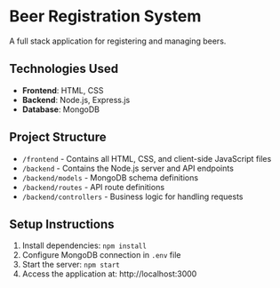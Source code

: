 # Beer Registration System

A full stack application for registering and managing beers.

## Technologies Used
- **Frontend**: HTML, CSS
- **Backend**: Node.js, Express.js
- **Database**: MongoDB

## Project Structure
- `/frontend` - Contains all HTML, CSS, and client-side JavaScript files
- `/backend` - Contains the Node.js server and API endpoints
- `/backend/models` - MongoDB schema definitions
- `/backend/routes` - API route definitions
- `/backend/controllers` - Business logic for handling requests

## Setup Instructions
1. Install dependencies: `npm install`
2. Configure MongoDB connection in `.env` file
3. Start the server: `npm start`
4. Access the application at: http://localhost:3000
